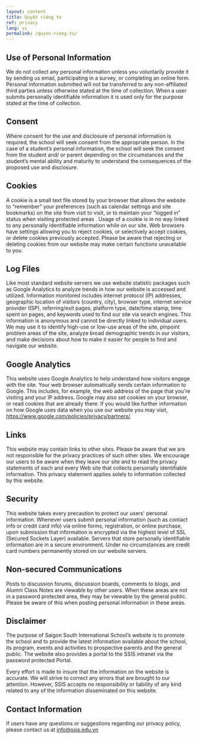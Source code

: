 ```yaml
---
layout: content
title: Quyền riêng tư
ref: privacy
lang: vi
permalink: /quyen-rieng-tu/
---
```


## Use of Personal Information

We do not collect any personal information unless you voluntarily provide it by sending us email, participating in a survey, or completing an online form. Personal information submitted will not be transferred to any non-affiliated third parties unless otherwise stated at the time of collection. When a user submits personally identifiable information it is used only for the purpose stated at the time of collection.

## Consent

Where consent for the use and disclosure of personal information is required, the school will seek consent from the appropriate person. In the case of a student’s personal information, the school will seek the consent from the student and/ or parent depending on the circumstances and the student’s mental ability and maturity to understand the consequences of the proposed use and disclosure.

## Cookies

A cookie is a small text file stored by your browser that allows the website to “remember” your preferences (such as calendar settings and site bookmarks) on the site from visit to visit, or to maintain your “logged in” status when visiting protected areas . Usage of a cookie is in no way linked to any personally identifiable information while on our site. Web browsers have settings allowing you to reject cookies, or selectively accept cookies, or delete cookies previously accepted. Please be aware that rejecting or deleting cookies from our website may make certain functions unavailable to you.

## Log Files

Like most standard website servers we use website statistic packages such as Google Analytics to analyze trends in how our website is accessed and utilized. Information monitored includes internet protocol (IP) addresses, geographic location of visitors (country, city), browser type, internet service provider (ISP), referring/exit pages, platform type, date/time stamp, time spent on pages, and keywords used to find our site via search engines. This information is anonymous and cannot be directly linked to individual users. We may use it to identify high-use or low-use areas of the site, pinpoint problem areas of the site, analyze broad demographic trends in our visitors, and make decisions about how to make it easier for people to find and navigate our website.

## Google Analytics

This website uses Google Analytics to help understand how visitors engage with the site. Your web browser automatically sends certain information to Google. This includes, for example, the web address of the page that you’re visiting and your IP address. Google may also set cookies on your browser, or read cookies that are already there. If you would like further information on how Google uses data when you use our website you may visit, https://www.google.com/policies/privacy/partners/

## Links

This website may contain links to other sites. Please be aware that we are not responsible for the privacy practices of such other sites. We encourage our users to be aware when they leave our site and to read the privacy statements of each and every Web site that collects personally identifiable information. This privacy statement applies solely to information collected by this website.

## Security

This website takes every precaution to protect our users' personal information. Whenever users submit personal information (such as contact info or credit card info) via online forms, registration, or online purchase, upon submission that information is encrypted via the highest level of SSL (Secured Sockets Layer) available. Servers that store personally identifiable information are in a secure environment. Under no circumstances are credit card numbers permanently stored on our website servers.

## Non-secured Communications

Posts to discussion forums, discussion boards, comments to blogs, and Alumni Class Notes are viewable by other users. When these areas are not in a password protected area, they may be viewable by the general public. Please be aware of this when posting personal information in these areas.

## Disclaimer

The purpose of Saigon South International School’s website is to promote the school and to provide the latest information available about the school, its program, events and activities to prospective parents and the general public. The website also provides a portal to the SSIS intranet via the password protected Portal.

Every effort is made to insure that the information on the website is accurate. We will strive to correct any errors that are brought to our attention. However, SSIS accepts no responsibility or liability of any kind related to any of the information disseminated on this website.

## Contact Information

If users have any questions or suggestions regarding our privacy policy, please contact us at info@ssis.edu.vn
